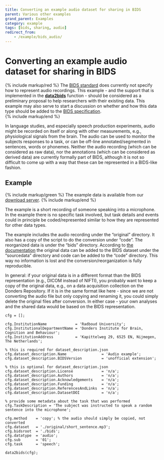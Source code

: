```yaml
---
title: Converting an example audio dataset for sharing in BIDS
parent: Various other examples
grand_parent: Examples
category: example
tags: [bids, sharing, audio]
redirect_from:
    - /example/bids_audio/
---
```


# Converting an example audio dataset for sharing in BIDS

{% include markup/red %}
The [BIDS standard](https://bids.neuroimaging.io)  does currently not specify how to represent audio recordings. This example - and the support that is implemented in the **[data2bids](/reference/data2bids)** function - should be considered as a preliminary proposal to help researchers with their existing data. This example may also serve to start a discussion on whether and how this data type should be added to the [BIDS specification](http://bids-specification.readthedocs.io).  
{% include markup/end %}

In language studies, and especially speech production experiments, audio might be recorded on itself or along with other measurements, e.g., physiological signals from the brain. The audio can be used to monitor the subjects responses to a task, or can be off-line annotated/segmented in sentences, words or phonemes. Neither the audio recording (which can be considered as raw data), nor the annotations (which can be considered as derived data) are currently formally part of BIDS, although it is not so difficult to come up with a way that these can be represented in a BIDS-like fashion.

## Example

{% include markup/green %}
The example data is available from our [download server](https://download.fieldtriptoolbox.org/example/bids_audio/).
{% include markup/end %}

The example is a short recording of someone speaking into a microphone. In the example there is no specific task involved, but task details and events could in principle be coded/represented similar to how they are represented for other data types.

The example includes the audio recording under the “original” directory. It also has a copy of the script to do the conversion under “code”. The reorganized data is under the “bids” directory. According to [the documentation](https://bids-specification.readthedocs.io/en/stable/02-common-principles.html#source-vs-raw-vs-derived-data) the original data can be added to the BIDS dataset under the “sourcedata” directory and code can be added to the “code” directory. This way no information is lost and the conversion/reorganization is fully reproducible.

In general: if your original data is in a different format than the BIDS representation (e.g., DICOM instead of NIFTI), you probably want to keep a copy of the original data, e.g., on a data acquisition collection on the Donders Repository. If it is in the same format like here - since we are not converting the audio file but only copying and renaming it, you could simply delete the original files after conversion. In either case - your own analyses and the shared data would be based on the BIDS representation.

```
cfg = [];

cfg.InstitutionName             = 'Radboud University';
cfg.InstitutionalDepartmentName = 'Donders Institute for Brain, Cognition and Behaviour';
cfg.InstitutionAddress          = 'Kapittelweg 29, 6525 EN, Nijmegen, The Netherlands';

% this is required for dataset_description.json
cfg.dataset_description.Name                = 'Audio example';
cfg.dataset_description.BIDSVersion         = 'unofficial extension';

% this is optional for dataset_description.json
cfg.dataset_description.License             = 'n/a';
cfg.dataset_description.Authors             = 'n/a';
cfg.dataset_description.Acknowledgements    = 'n/a';
cfg.dataset_description.Funding             = 'n/a';
cfg.dataset_description.ReferencesAndLinks  = 'n/a';
cfg.dataset_description.DatasetDOI          = 'n/a';

% provide some metadata about the task that was performed
cfg.TaskDescription = 'The subject was instructed to speak a random sentence into the microphone';

cfg.method    = 'copy'; % the audio should simply be copied, not converted
cfg.dataset   = './original/short_sentence.mp3';
cfg.bidsroot  = './bids';
cfg.datatype  = 'audio';
cfg.sub       = '01';
cfg.task      = 'speech';

data2bids(cfg);
```
